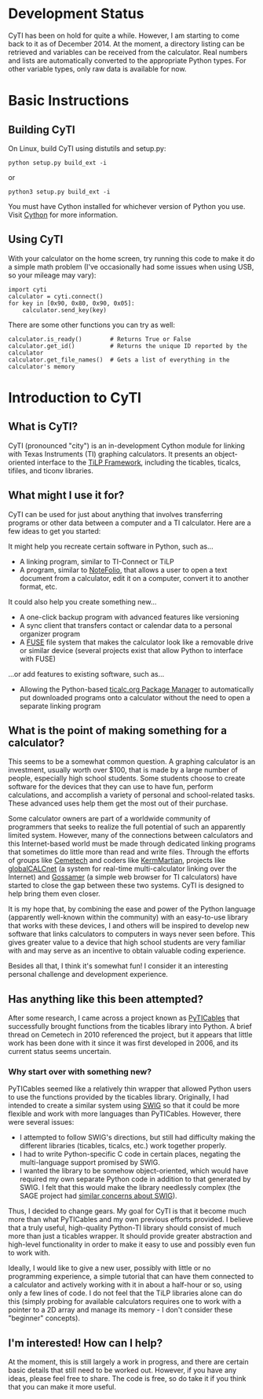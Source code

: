 Development Status
==================

CyTI has been on hold for quite a while. However, I am starting to come back to it as of December 2014. At the moment, a directory listing can be retrieved and variables can be received from the calculator. Real numbers and lists are automatically converted to the appropriate Python types. For other variable types, only raw data is available for now.

Basic Instructions
==================

Building CyTI
-------------

On Linux, build CyTI using distutils and setup.py:

    python setup.py build_ext -i

or

    python3 setup.py build_ext -i

You must have Cython installed for whichever version of Python you use. Visit [Cython][] for more information.

Using CyTI
----------

With your calculator on the home screen, try running this code to make it do a simple math problem (I've occasionally had some issues when using USB, so your mileage may vary):

    import cyti
    calculator = cyti.connect()
    for key in [0x90, 0x80, 0x90, 0x05]:
        calculator.send_key(key)

There are some other functions you can try as well:

    calculator.is_ready()        # Returns True or False
    calculator.get_id()          # Returns the unique ID reported by the calculator
    calculator.get_file_names()  # Gets a list of everything in the calculator's memory

Introduction to CyTI
====================

What is CyTI?
-------------

CyTI (pronounced "city") is an in-development Cython module for linking with Texas Instruments (TI) graphing calculators. It presents an object-oriented interface to the [TiLP Framework][], including the ticables, ticalcs, tifiles, and ticonv libraries.

What might I use it for?
------------------------

CyTI can be used for just about anything that involves transferring programs or other data between a computer and a TI calculator. Here are a few ideas to get you started:

It might help you recreate certain software in Python, such as...

* A linking program, similar to TI-Connect or TiLP
* A program, similar to [NoteFolio][], that allows a user to open a text document from a calculator, edit it on a computer, convert it to another format, etc.

It could also help you create something new...

* A one-click backup program with advanced features like versioning
* A sync client that transfers contact or calendar data to a personal organizer program
* A [FUSE][] file system that makes the calculator look like a removable drive or similar device (several projects exist that allow Python to interface with FUSE)

...or add features to existing software, such as...

* Allowing the Python-based [ticalc.org Package Manager][] to automatically put downloaded programs onto a calculator without the need to open a separate linking program

What is the point of making something for a calculator?
-------------------------------------------------------

This seems to be a somewhat common question. A graphing calculator is an investment, usually worth over $100, that is made by a large number of people, especially high school students. Some students choose to create software for the devices that they can use to have fun, perform calculations, and accomplish a variety of personal and school-related tasks. These advanced uses help them get the most out of their purchase.

Some calculator owners are part of a worldwide community of programmers that seeks to realize the full potential of such an apparently limited system. However, many of the connections between calculators and this Internet-based world must be made through dedicated linking programs that sometimes do little more than read and write files. Through the efforts of groups like [Cemetech][] and coders like [KermMartian][], projects like [globalCALCnet][] (a system for real-time multi-calculator linking over the Internet) and [Gossamer][] (a simple web browser for TI calculators) have started to close the gap between these two systems. CyTI is designed to help bring them even closer.

It is my hope that, by combining the ease and power of the Python language (apparently well-known within the community) with an easy-to-use library that works with these devices, I and others will be inspired to develop new software that links calculators to computers in ways never seen before. This gives greater value to a device that high school students are very familiar with and may serve as an incentive to obtain valuable coding experience.

Besides all that, I think it's somewhat fun! I consider it an interesting personal challenge and development experience.

Has anything like this been attempted?
--------------------------------------

After some research, I came across a project known as [PyTICables][] that successfully brought functions from the ticables library into Python. A brief thread on Cemetech in 2010 referenced the project, but it appears that little work has been done with it since it was first developed in 2006, and its current status seems uncertain.

### Why start over with something new?

PyTICables seemed like a relatively thin wrapper that allowed Python users to use the functions provided by the ticables library. Originally, I had intended to create a similar system using [SWIG][] so that it could be more flexible and work with more languages than PyTICables. However, there were several issues:

* I attempted to follow SWIG's directions, but still had difficulty making the different libraries (ticables, ticalcs, etc.) work together properly.
* I had to write Python-specific C code in certain places, negating the multi-language support promised by SWIG.
* I wanted the library to be somehow object-oriented, which would have required my own separate Python code in addition to that generated by SWIG. I felt that this would make the library needlessly complex (the SAGE project had [similar concerns about SWIG][]).

Thus, I decided to change gears. My goal for CyTI is that it become much more than what PyTICables and my own previous efforts provided. I believe that a truly useful, high-quality Python-TI library should consist of much more than just a ticables wrapper. It should provide greater abstraction and high-level functionality in order to make it easy to use and possibly even fun to work with.

Ideally, I would like to give a new user, possibly with little or no programming experience, a simple tutorial that can have them connected to a calculator and actively working with it in about a half-hour or so, using only a few lines of code. I do not feel that the TiLP libraries alone can do this (simply probing for available calculators requires one to work with a pointer to a 2D array and manage its memory - I don't consider these "beginner" concepts).

I'm interested! How can I help?
-------------------------------

At the moment, this is still largely a work in progress, and there are certain basic details that still need to be worked out. However, if you have any ideas, please feel free to share. The code is free, so do take it if you think that you can make it more useful.

<!-- Links -->
[Cemetech]: http://cemete.ch/
[Cython]: http://cython.org
[FUSE]: http://fuse.sourceforge.net/
[globalCALCnet]: http://cemete.ch/pr35
[Gossamer]: http://cemete.ch/pr37
[KermMartian]: http://resume.cemetech.net/
[NoteFolio]: http://education.ti.com/educationportal/sites/US/productDetail/us_notefolio_83_84.html
[PyTICables]: http://cemete.ch/p32274
[similar concerns about SWIG]: http://sage.math.washington.edu/tmp/sage-2.8.12.alpha0/doc/prog/node36.html
[SWIG]: http://www.swig.org/
[ticalc.org Package Manager]: http://www.ticalc.org/archives/files/fileinfo/433/43348.html
[TiLP Framework]: http://lpg.ticalc.org/prj_tilp/architecture.html
